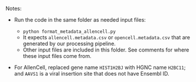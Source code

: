 Notes:

- Run the code in the same folder as needed input files:
    - `python format_metadata_allencell.py`
    - It expects `allencell.metadata.csv` or `opencell.metadata.csv` that are generated by our processing pipeline.
    - Other input files are included in this folder. See comments for where these input files come from.

- For AllenCell, replaced gene name `HIST1H2BJ` with HGNC name `H2BC11`; and `AAVS1` is a viral insertion site that does not have Ensembl ID. 
